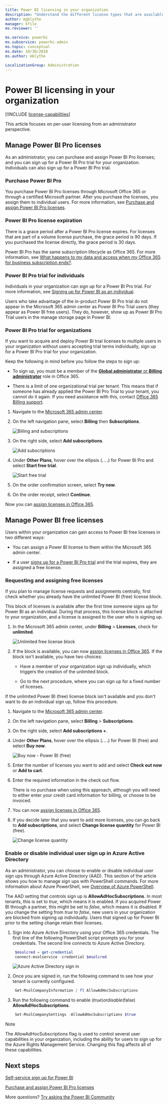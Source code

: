 ```yaml
---
title: Power BI licensing in your organization 
description: "Understand the different license types that are available in Power BI: free licensing, Power BI Pro, and Power BI Premium."
author: mgblythe
manager: kfile
ms.reviewer: ''

ms.service: powerbi
ms.subservice: powerbi-admin
ms.topic: conceptual
ms.date: 10/30/2018
ms.author: mblythe

LocalizationGroup: Administration
---
```


# Power BI licensing in your organization

[!INCLUDE [license-capabilities](includes/license-capabilities.md)]

This article focuses on per-user licensing from an administrator perspective.

## Manage Power BI Pro licenses

As an administrator, you can purchase and assign Power BI Pro licenses; and you can sign up for a Power BI Pro trial for your organization. Individuals can also sign up for a Power BI Pro trial.

### Purchase Power BI Pro

You purchase Power BI Pro licenses through Microsoft Office 365 or through a certified Microsoft partner. After you purchase the licenses, you assign them to individual users. For more information, see [Purchase and assign Power BI Pro licenses](service-admin-purchasing-power-bi-pro.md).

### Power BI Pro license expiration

There is a grace period after a Power BI Pro license expires. For licenses that are part of a volume license purchase, the grace period is 90 days. If you purchased the license directly, the grace period is 30 days.

Power BI Pro has the same subscription lifecycle as Office 365. For more information, see [What happens to my data and access when my Office 365 for business subscription ends?](https://support.office.com/article/What-happens-to-my-data-and-access-when-my-Office-365-for-business-subscription-ends-4436582f-211a-45ec-b72e-33647f97d8a3).

### Power BI Pro trial for individuals

Individuals in your organization can sign up for a Power BI Pro trial. For more information, see [Signing up for Power BI as an individual](service-self-service-signup-for-power-bi.md).

Users who take advantage of the in-product Power BI Pro trial do not appear in the Microsoft 365 admin center as Power BI Pro Trial users (they appear as Power BI free users). They do, however, show up as Power BI Pro Trial users in the manage storage page in Power BI.

### Power BI Pro trial for organizations

If you want to acquire and deploy Power BI trial licenses to multiple users in your organization without users accepting trial terms individually, sign up for a Power BI Pro trial for your organization.

Keep the following in mind before you follow the steps to sign up:

* To sign up, you must be a member of the [**Global administrator** or **Billing administrator**](https://support.office.com/article/about-office-365-admin-roles-da585eea-f576-4f55-a1e0-87090b6aaa9d) role in Office 365.

* There is a limit of one organizational trial per tenant. This means that if someone has already applied the Power BI Pro Trial to your tenant, you cannot do it again. If you need assistance with this, contact [Office 365 Billing support](https://support.office.microsoft.com/article/contact-support-for-business-products-admin-help-32a17ca7-6fa0-4870-8a8d-e25ba4ccfd4b?CorrelationId=552bbf37-214f-4202-80cb-b94240dcd671).

1. Navigate to the [Microsoft 365 admin center](https://portal.office.com/adminportal/home#/homepage).

1. On the left navigation pane, select **Billing** then **Subscriptions**.

   ![Billing and subscriptions](media/service-admin-licensing-organization/service-power-bi-pro-in-your-organization-05.png)

1. On the right side, select **Add subscriptions**.

   ![Add subscriptions](media/service-admin-licensing-organization/service-power-bi-pro-in-your-organization-06.png)

1. Under **Other Plans**, hover over the ellipsis (**. . .**) for Power BI Pro and select **Start free trial**.

   ![Start free trial](media/service-admin-licensing-organization/service-power-bi-pro-in-your-organization-07.png) 

1. On the order confirmation screen, select **Try now**.

1. On the order receipt, select **Continue**.

Now you can [assign licenses in Office 365](https://support.office.com/article/assign-licenses-to-users-in-office-365-for-business-997596b5-4173-4627-b915-36abac6786dc).

## Manage Power BI free licenses

Users within your organization can gain access to Power BI free licenses in two different ways:

* You can assign a Power BI license to them within the Microsoft 365 admin center.

* If a user [signs up for a Power BI Pro trial](service-self-service-signup-for-power-bi.md) and the trial expires, they are assigned a free license.

### Requesting and assigning free licenses

If you plan to manage license requests and assignments centrally, first check whether you already have the unlimited Power BI (free) license block.

This block of licenses is available after the first time someone signs up for Power BI as an individual. During that process, this license block is attached to your organization, and a license is assigned to the user who is signing up.

1. In the Microsoft 365 admin center, under **Billing** > **Licenses**, check for **unlimited**.

    ![Unlimited free license block](media/service-admin-licensing-organization/unlimited-licenses.png)

1. If the block is available, you can now [assign licenses in Office 365](https://support.office.com/article/assign-licenses-to-users-in-office-365-for-business-997596b5-4173-4627-b915-36abac6786dc). If the block isn't available, you have two choices:

    * Have a member of your organization sign up individually, which triggers the creation of the unlimited block.

    * Go to the next procedure, where you can sign up for a fixed number of licenses.

If the unlimited Power BI (free) license block isn't available and you don't want to do an individual sign up, follow this procedure.

1. Navigate to the [Microsoft 365 admin center](https://portal.office.com/admin/default.aspx).

1. On the left navigation pane, select **Billing** > **Subscriptions**.

1. On the right side, select **Add subscriptions +**.

1. Under **Other Plans**, hover over the ellipsis (**. . .**) for Power BI (free) and select **Buy now**.

    ![Buy now - Power BI (free)](media/service-admin-licensing-organization/buy-powerbi-free.png)

1. Enter the number of licenses you want to add and select **Check out now** or **Add to cart**.

1. Enter the required information in the check out flow.

    There is no purchase when using this approach, although you will need to either enter your credit card information for billing, or choose to be invoiced.

1. You can now [assign licenses in Office 365](https://support.office.com/article/assign-licenses-to-users-in-office-365-for-business-997596b5-4173-4627-b915-36abac6786dc).

1. If you decide later that you want to add more licenses, you can go back to **Add subscriptions**, and select **Change license quantity** for Power BI (free).

    ![Change license quantity](media/service-admin-licensing-organization/change-license-quantity.png)

### Enable or disable individual user sign up in Azure Active Directory

As an administrator, you can choose to enable or disable individual user sign ups through Azure Active Directory (AAD). This section of the article shows you how to manage sign ups with PowerShell commands. For more information about Azure PowerShell, see [Overview of Azure PowerShell](/powershell/azure/overview).

The AAD setting that controls sign up is **AllowAdHocSubscriptions**. In most tenants, this is set to *true*, which means it is enabled. If you acquired Power BI through a partner, this might be set to *false*, which means it is disabled. If you change the setting from *true* to *false*, new users in your organization are blocked from signing up individually. Users that signed up for Power BI prior to the setting change retain their licenses.

1. Sign into Azure Active Directory using your Office 365 credentials. The first line of the following PowerShell script prompts you for your credentials. The second line connects to Azure Active Directory.

    ```powershell
     $msolcred = get-credential
     connect-msolservice -credential $msolcred
    ```

   ![Azure Active Directory sign in](media/service-admin-licensing-organization/azure-ad-sign-in.png)

1. Once you are signed in, run the following command to see how your tenant is currently configured.

    ```powershell
     Get-MsolCompanyInformation | fl AllowAdHocSubscriptions
    ```
1. Run the following command to enable ($true) or disable ($false) **AllowAdHocSubscriptions**.

    ```powershell
     Set-MsolCompanySettings -AllowAdHocSubscriptions $true
    ```

> [!NOTE]
> The AllowAdHocSubscriptions flag is used to control several user capabilities in your organization, including the ability for users to sign up for the Azure Rights Management Service. Changing this flag affects all of these capabilities.

## Next steps

[Self-service sign up for Power BI](service-self-service-signup-for-power-bi.md)  

[Purchase and assign Power BI Pro licenses](service-admin-purchasing-power-bi-pro.md)

More questions? [Try asking the Power BI Community](http://community.powerbi.com/)